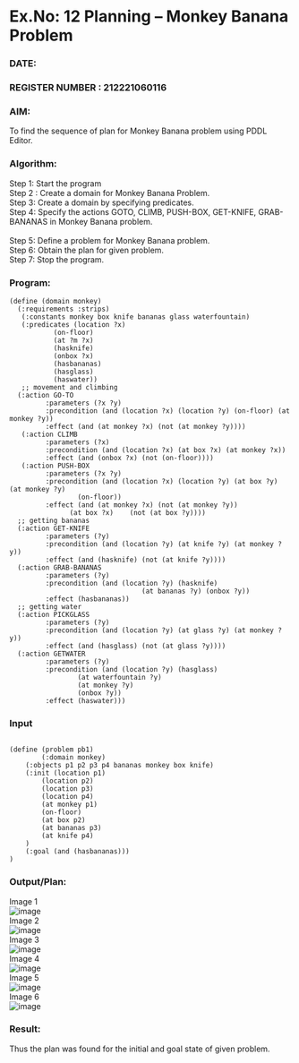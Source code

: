 # Ex.No: 12  Planning –  Monkey Banana Problem
### DATE:                                                                            
### REGISTER NUMBER : 212221060116
### AIM: 
To find the sequence of plan for Monkey Banana problem using PDDL Editor.
###  Algorithm:
Step 1:  Start the program <br> 
Step 2 : Create a domain for Monkey Banana Problem. <br> 
Step 3:  Create a domain by specifying predicates. <br> 
Step 4: Specify the actions GOTO, CLIMB, PUSH-BOX, GET-KNIFE, GRAB-BANANAS in Monkey Banana problem.<br>  
Step 5:   Define a problem for Monkey Banana problem.<br> 
Step 6:  Obtain the plan for given problem.<br> 
Step 7: Stop the program.<br> 
### Program:
```
(define (domain monkey)	       
  (:requirements :strips)
   (:constants monkey box knife bananas glass waterfountain)
   (:predicates (location ?x)
	       (on-floor)
	       (at ?m ?x)
	       (hasknife)
	       (onbox ?x)
	       (hasbananas)
	       (hasglass)
	       (haswater))
   ;; movement and climbing
  (:action GO-TO
	     :parameters (?x ?y)
	     :precondition (and (location ?x) (location ?y) (on-floor) (at monkey ?y))
	     :effect (and (at monkey ?x) (not (at monkey ?y))))
   (:action CLIMB
	     :parameters (?x)
	     :precondition (and (location ?x) (at box ?x) (at monkey ?x))
	     :effect (and (onbox ?x) (not (on-floor))))
   (:action PUSH-BOX
	     :parameters (?x ?y)
	     :precondition (and (location ?x) (location ?y) (at box ?y) (at monkey ?y) 
				 (on-floor))
	     :effect (and (at monkey ?x) (not (at monkey ?y))
			   (at box ?x)    (not (at box ?y))))
  ;; getting bananas
  (:action GET-KNIFE
	     :parameters (?y)
	     :precondition (and (location ?y) (at knife ?y) (at monkey ?y))
	     :effect (and (hasknife) (not (at knife ?y))))
  (:action GRAB-BANANAS
	     :parameters (?y)
	     :precondition (and (location ?y) (hasknife) 
                                 (at bananas ?y) (onbox ?y))
	     :effect (hasbananas))
  ;; getting water
  (:action PICKGLASS
	     :parameters (?y)
	     :precondition (and (location ?y) (at glass ?y) (at monkey ?y))
	     :effect (and (hasglass) (not (at glass ?y))))
  (:action GETWATER
	     :parameters (?y)
	     :precondition (and (location ?y) (hasglass)
				 (at waterfountain ?y)
				 (at monkey ?y)
				 (onbox ?y))
	     :effect (haswater)))
```

### Input 
```

(define (problem pb1)
    	(:domain monkey)
  	(:objects p1 p2 p3 p4 bananas monkey box knife)
  	(:init (location p1)
		(location p2)
		(location p3)
		(location p4)
	 	(at monkey p1)
		(on-floor)
		(at box p2)
		(at bananas p3)
	 	(at knife p4)
	)
  	(:goal (and (hasbananas)))
)
```
### Output/Plan:
Image 1<br>
![image](https://github.com/Ziyavudeen/AI_Lab_2023-24/assets/120120067/22c68f66-aeea-4276-b234-8c9a384c9b11)<br>
Image 2<br>
![image](https://github.com/Ziyavudeen/AI_Lab_2023-24/assets/120120067/9e6547e5-0d20-46e9-98ba-2f81731905ac)<br>
Image 3<br>
![image](https://github.com/Ziyavudeen/AI_Lab_2023-24/assets/120120067/226831c9-3585-4adb-9789-90515feb0a08)<br>
Image 4<br>
![image](https://github.com/Ziyavudeen/AI_Lab_2023-24/assets/120120067/2dc5e07a-8393-46fe-8981-a2e10015a020)<br>
Image 5<br>
![image](https://github.com/Ziyavudeen/AI_Lab_2023-24/assets/120120067/626f454a-c3b9-4099-81f6-1e552cc3aca8)<br>
Image 6<br>
![image](https://github.com/Ziyavudeen/AI_Lab_2023-24/assets/120120067/31537c7c-b273-4360-8f4e-47e8708bc08c)


### Result:
Thus the plan was found for the initial and goal state of given problem.
